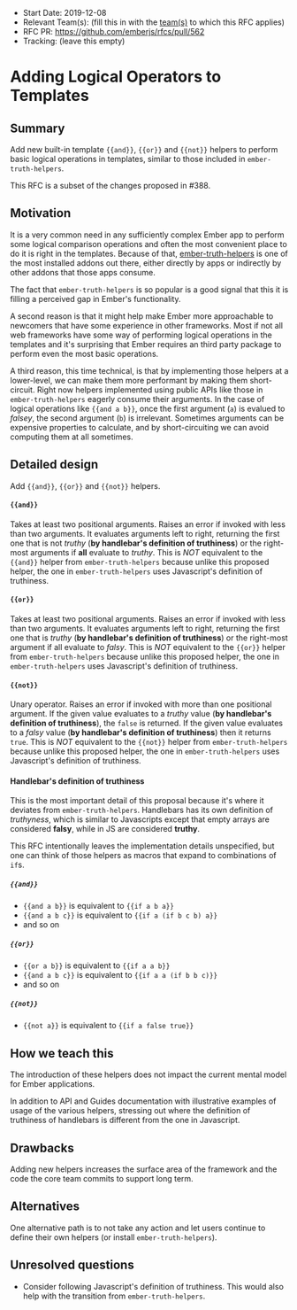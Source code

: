 - Start Date: 2019-12-08
- Relevant Team(s): (fill this in with the [team(s)](README.md#relevant-teams) to which this RFC applies)
- RFC PR: https://github.com/emberjs/rfcs/pull/562
- Tracking: (leave this empty)

# Adding Logical Operators to Templates

## Summary

Add new built-in template `{{and}}`, `{{or}}` and `{{not}}` helpers to perform basic logical operations in templates, similar to those included in `ember-truth-helpers`.

This RFC is a subset of the changes proposed in #388.

## Motivation

It is a very common need in any sufficiently complex Ember app to perform some logical comparison operations and often the most convenient place to do it is right in the templates.
Because of that, [ember-truth-helpers](https://github.com/jmurphyau/ember-truth-helpers) is one of the most installed addons out there, either directly by apps or indirectly by
other addons that those apps consume.

The fact that `ember-truth-helpers` is so popular is a good signal that this it is filling a perceived gap in Ember's functionality.

A second reason is that it might help make Ember more approachable to newcomers that have some experience in other frameworks.
Most if not all web frameworks have some way of performing logical operations in the templates and it's surprising that Ember requires an third party package to perform
even the most basic operations.

A third reason, this time technical, is that by implementing those helpers at a lower-level, we can make them more performant by making them short-circuit.
Right now helpers implemented using public APIs like those in `ember-truth-helpers` eagerly consume their arguments. In the case of logical operations like `{{and a b}}`,
once the first argument (`a`) is evalued to _falsey_, the second argument (`b`) is irrelevant. Sometimes arguments can be expensive properties to calculate,
and by short-circuiting we can avoid computing them at all sometimes.


## Detailed design

Add `{{and}}`, `{{or}}` and `{{not}}` helpers.

#### `{{and}}`
Takes at least two positional arguments. Raises an error if invoked with less than two arguments.
It evaluates arguments left to right, returning the first one that is not _truthy_ (**by handlebar's definition of truthiness**)
or the right-most arguments if **all** evaluate to _truthy_.
This is *NOT* equivalent to the `{{and}}` helper from `ember-truth-helpers` because unlike this proposed helper, the one in `ember-truth-helpers`
uses Javascript's definition of truthiness.

#### `{{or}}`
Takes at least two positional arguments. Raises an error if invoked with less than two arguments.
It evaluates arguments left to right, returning the first one that is _truthy_ (**by handlebar's definition of truthiness**) or the
right-most argument if all evaluate to _falsy_.
This is *NOT* equivalent to the `{{or}}` helper from `ember-truth-helpers` because unlike this proposed helper, the one in `ember-truth-helpers`
uses Javascript's definition of truthiness.

#### `{{not}}`
Unary operator. Raises an error if invoked with more than one positional argument. If the given value evaluates to a _truthy_ value (**by handlebar's definition of truthiness**),
the `false` is returned. If the given value evaluates to a _falsy_ value (**by handlebar's definition of truthiness**) then it returns `true`.
This is *NOT* equivalent to the `{{not}}` helper from `ember-truth-helpers` because unlike this proposed helper, the one in `ember-truth-helpers`
uses Javascript's definition of truthiness.

#### Handlebar's definition of truthiness
This is the most important detail of this proposal because it's where it deviates from `ember-truth-helpers`.
Handlebars has its own definition of _truthyness_, which is similar to Javascripts except that empty arrays are
considered **falsy**, while in JS are considered **truthy**.


This RFC intentionally leaves the implementation details unspecified, but one can think of those helpers as macros that
expand to combinations of `if`s.

##### `{{and}}`
- `{{and a b}}` is equivalent to `{{if a b a}}`
- `{{and a b c}}` is equivalent to  `{{if a (if b c b) a}}`
- and so on

##### `{{or}}`
- `{{or a b}}` is equivalent to `{{if a a b}}`
- `{{and a b c}}` is equivalent to  `{{if a a (if b b c)}}`
- and so on

##### `{{not}}`
- `{{not a}}` is equivalent to `{{if a false true}}`

## How we teach this

The introduction of these helpers does not impact the current mental model for Ember applications.

In addition to API and Guides documentation with illustrative examples of usage of the various helpers, stressing out
where the definition of truthiness of handlebars is different from the one in Javascript.

## Drawbacks

Adding new helpers increases the surface area of the framework and the code the core team commits to support long term.

## Alternatives

One alternative path is to not take any action and let users continue to define their own helpers (or install `ember-truth-helpers`).

## Unresolved questions

- Consider following Javascript's definition of truthiness. This would also help with the transition from `ember-truth-helpers`.
